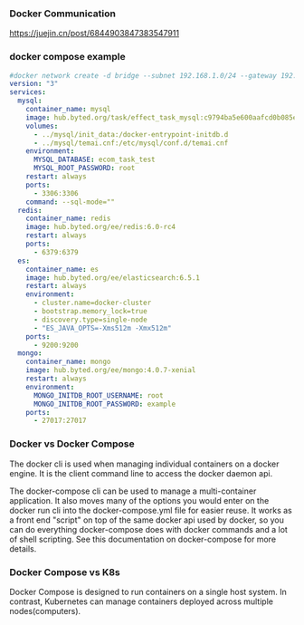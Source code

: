 
### Docker Communication

https://juejin.cn/post/6844903847383547911

### docker compose example
```yml
#docker network create -d bridge --subnet 192.168.1.0/24 --gateway 192.168.1.1 dockernet
version: "3"
services:
  mysql:
    container_name: mysql
    image: hub.byted.org/task/effect_task_mysql:c9794ba5e600aafcd0b085e351757ef2
    volumes:
      - ../mysql/init_data:/docker-entrypoint-initdb.d
      - ../mysql/temai.cnf:/etc/mysql/conf.d/temai.cnf
    environment:
      MYSQL_DATABASE: ecom_task_test
      MYSQL_ROOT_PASSWORD: root
    restart: always
    ports:
      - 3306:3306
    command: --sql-mode=""
  redis:
    container_name: redis
    image: hub.byted.org/ee/redis:6.0-rc4
    restart: always
    ports:
      - 6379:6379
  es:
    container_name: es
    image: hub.byted.org/ee/elasticsearch:6.5.1
    restart: always
    environment:
      - cluster.name=docker-cluster
      - bootstrap.memory_lock=true
      - discovery.type=single-node
      - "ES_JAVA_OPTS=-Xms512m -Xmx512m"
    ports:
      - 9200:9200
  mongo:
    container_name: mongo
    image: hub.byted.org/ee/mongo:4.0.7-xenial
    restart: always
    environment:
      MONGO_INITDB_ROOT_USERNAME: root
      MONGO_INITDB_ROOT_PASSWORD: example
    ports:
      - 27017:27017

```


### Docker vs Docker Compose
The docker cli is used when managing individual containers on a docker engine. It is the client command line to access the docker daemon api.

The docker-compose cli can be used to manage a multi-container application. It also moves many of the options you would enter on the docker run cli into the docker-compose.yml file for easier reuse. It works as a front end "script" on top of the same docker api used by docker, so you can do everything docker-compose does with docker commands and a lot of shell scripting. See this documentation on docker-compose for more details.


### Docker Compose vs K8s
Docker Compose is designed to run containers on a single host system. In contrast, Kubernetes can manage containers deployed across multiple nodes(computers).